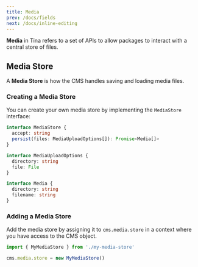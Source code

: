 ```yaml
---
title: Media
prev: /docs/fields
next: /docs/inline-editing
---
```


**Media** in Tina refers to a set of APIs to allow packages to interact with a central store of files.

## Media Store

A **Media Store** is how the CMS handles saving and loading media files.

### Creating a Media Store

You can create your own media store by implementing the `MediaStore` interface:

```typescript
interface MediaStore {
  accept: string
  persist(files: MediaUploadOptions[]): Promise<Media[]>
}

interface MediaUploadOptions {
  directory: string
  file: File
}

interface Media {
  directory: string
  filename: string
}
```

### Adding a Media Store

Add the media store by assigning it to `cms.media.store` in a context where you have access to the CMS object.

```javascript
import { MyMediaStore } from './my-media-store'

cms.media.store = new MyMediaStore()
```
